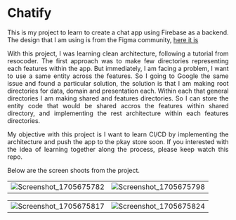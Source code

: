 # Chatify

<div style="text-align: justify">

This is my project to learn to create a chat app using Firebase as a backend.
The design that I am using is from the Figma community, [here it is](https://www.figma.com/file/r2HmOFGs3NiDkGeOFTae1f/Chatify(Chat-Application)-(Community)?type=design&node-id=0-1&mode=design&t=wDijjPkCUoz6XfKh-0)
  
</div>

<div style="text-align: justify">

With this project, I was learning clean architecture, following a tutorial from resocoder. The first approach was to make few directories representing each features within the app. But immediately, I am facing a problem, I want to use a same entity across the features. So I going to Google the same issue and found a particular solution, the solution is that I am making root directories for data, domain and presentation each. Within each that general directories I am making shared and features directories. So I can store the entity code that would be shared accros the features within shared directory, and implementing the rest architecture within each features directories.

My objective with this project is I want to learn CI/CD by implementing the architecture and push the app to the pkay store soon. If you interested with the idea of learning together along the process, please keep watch this repo.

</div>

<div>

Below are the screen shoots from the project.
  
</div>

|                             |                              |
| ----------------------------------- | ----------------------------------- | 
| ![Screenshot_1705675782](https://github.com/fdldestriana/new-chatify/assets/97951046/561aabd9-fc26-4add-995f-029ce2696b97) | ![Screenshot_1705675798](https://github.com/fdldestriana/new-chatify/assets/97951046/03bacfa6-00b8-46a6-834a-73a6b9c4d9f1) |

|                             |                              |
| ----------------------------------- | ----------------------------------- | 
| ![Screenshot_1705675817](https://github.com/fdldestriana/new-chatify/assets/97951046/1de04539-8eb6-473c-826f-6ff41e73cd80) | ![Screenshot_1705675824](https://github.com/fdldestriana/new-chatify/assets/97951046/5662365e-65f7-4fc3-81d4-d75e54ad1b0a) |
